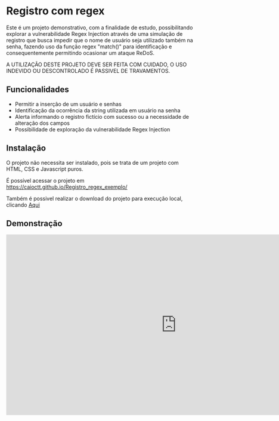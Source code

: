 # Registro com regex

Este é um projeto demonstrativo, com a finalidade de estudo, possibilitando explorar a vulnerabilidade Regex Injection através de uma simulação de registro que busca impedir que o nome de usuário seja utilizado também na senha, fazendo uso da função regex "match()" para identificação e consequentemente permitindo ocasionar um ataque ReDoS.

A UTILIZAÇÃO DESTE PROJETO DEVE SER FEITA COM CUIDADO, O USO INDEVIDO OU DESCONTROLADO É PASSIVEL DE TRAVAMENTOS.
## Funcionalidades

- Permitir a inserção de um usuário e senhas
- Identificação da ocorrência da string utilizada em usuário na senha
- Alerta informando o registro fictício com sucesso ou a necessidade de alteração dos campos
- Possibilidade de exploração da vulnerabilidade Regex Injection


## Instalação

O projeto não necessita ser instalado, pois se trata de um projeto com HTML, CSS e Javascript puros.

É possível acessar o projeto em https://caioctt.github.io/Registro_regex_exemplo/

Também é possivel realizar o download do projeto para execução local, clicando [Aqui](https://github.com/caioctt/Registro_regex_exemplo/archive/refs/heads/main.zip)

## Demonstração

<div>
  <iframe width="911" height="484" src="https://www.youtube.com/embed/9hPLzQAapFA" title="Exemplo regex injection" frameborder="0" allow="accelerometer; autoplay;    clipboard-write; encrypted-media; gyroscope; picture-in-picture" allowfullscreen></iframe>
</div>
